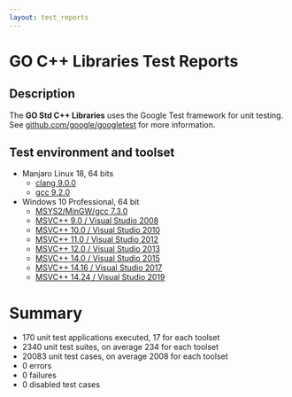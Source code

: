```yaml
---
layout: test_reports
---
```


# GO C++ Libraries Test Reports

## Description

The **GO Std C++ Libraries** uses the Google Test framework for unit testing.
See [github.com/google/googletest](https://github.com/google/googletest) for
more information.

## Test environment and toolset

* Manjaro Linux 18, 64 bits
  * [clang 9.0.0](./linux_clang/unit_tests.html)
  * [gcc 9.2.0](./linux_gcc/unit_tests.html)
* Windows 10 Professional, 64 bit
  * [MSYS2/MinGW/gcc 7.3.0](./windows_gcc/unit_tests.html)
  * [MSVC++ 9.0 / Visual Studio 2008](./windows_msvc90/unit_tests.html)
  * [MSVC++ 10.0 / Visual Studio 2010](./windows_msvc100/unit_tests.html)
  * [MSVC++ 11.0 / Visual Studio 2012](./windows_msvc110/unit_tests.html)
  * [MSVC++ 12.0 / Visual Studio 2013](./windows_msvc120/unit_tests.html)
  * [MSVC++ 14.0 / Visual Studio 2015](./windows_msvc140/unit_tests.html)
  * [MSVC++ 14.16 / Visual Studio 2017](./windows_msvc141/unit_tests.html)
  * [MSVC++ 14.24 / Visual Studio 2019](./windows_msvc142/unit_tests.html)

# Summary

* 170 unit test applications executed, 17 for each toolset
* 2340 unit test suites, on average 234 for each toolset
* 20083 unit test cases, on average 2008 for each toolset
* 0 errors
* 0 failures
* 0 disabled test cases
